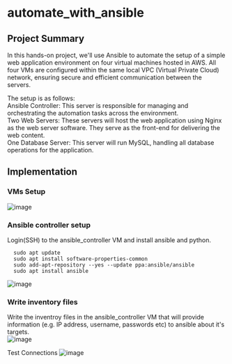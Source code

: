 # automate_with_ansible

## Project Summary
In this hands-on project, we'll use Ansible to automate the setup of a simple web application environment on four virtual machines hosted in AWS. All four VMs are configured within the same local VPC (Virtual Private Cloud) network, ensuring secure and efficient communication between the servers.

The setup is as follows: <br>
Ansible Controller: This server is responsible for managing and orchestrating the automation tasks across the environment. <br> 
Two Web Servers: These servers will host the web application using Nginx as the web server software. They serve as the front-end for delivering the web content. <br>
One Database Server: This server will run MySQL, handling all database operations for the application. <br>

## Implementation

### VMs Setup
![image](https://github.com/user-attachments/assets/5cb29c9e-a2d6-48bd-a10a-d2c096acf20a) <br>

### Ansible controller setup
Login(SSH) to the ansible_controller VM and install ansible and python. <br>
```
  sudo apt update
  sudo apt install software-properties-common
  sudo add-apt-repository --yes --update ppa:ansible/ansible
  sudo apt install ansible
```
![image](https://github.com/user-attachments/assets/2c0eeef8-a5da-41b9-bbe8-b29af074359d) <br>


### Write inventory files
Write the inventroy files in the ansible_controller VM that will provide information (e.g. IP address, username, passwords etc) to ansible about it's targets. <br>
![image](https://github.com/user-attachments/assets/29519cd7-f221-4138-bf02-03671c6cdda6) <br>

Test Connections
![image](https://github.com/user-attachments/assets/e1f3ee0e-3605-4461-a512-2d33b0054357) <br>



